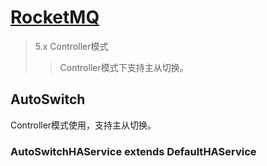 # [RocketMQ](/blog/component/rocketmq)

> 5.x Controller模式
>> Controller模式下支持主从切换。

## AutoSwitch

Controller模式使用，支持主从切换。

### AutoSwitchHAService extends DefaultHAService
